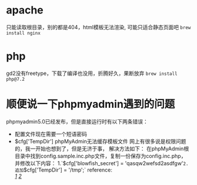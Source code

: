 # apache
只能读取根目录，别的都是404，html模板无法渲染, 可能只适合静态页面吧
`brew install nginx`
# php
gd2没有freetype，下载了编译也没用，折腾好久，果断放弃
`brew install php@7.2`

# 顺便说一下phpmyadmin遇到的问题

phpmyadmin5.0已经发布，但是直接运行时有以下两条错误：
- 配置文件现在需要一个短语密码
- $cfg['TempDir'] phpMyAdmin无法缓存模板文件
网上有很多说是权限问题的，我一开始也想到了，但是无济于事，
解决方法如下：
在phpMyAdmin根目录中找到config.sample.inc.php文件，复制一份保存为config.inc.php，
并修改以下内容：
1.`$cfg['blowfish_secret'] = 'qasqw2wefsd2asdfgw'`
2.追加 `$cfg['TempDir'] = '/tmp';`
reference:  
    *[1](https://www.doctype.com.cn/archives/278/)*
    *[2](https://cloud.tencent.com/developer/ask/187917)*
